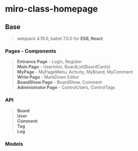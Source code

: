 # miro-class-homepage

## Base
> webpack 4.19.0, babel 7.0.0 for **ES8, React**

### Pages - Components

> **Entrance Page** - Login, Register </br>
> **Main Page** - UserIntro, BoardList(BoardCards) </br>
> **MyPage** - MyPageMenu, Activity, MyBoard, MyComment </br>
> **Write Page** - MarkDown Editor  </br>
> **BoardShow Page** - BoardShow, Comment  </br>
> **Administrator Page** - ControlUsers, ControlTags </br>

### API

> **Board** </br>
> **User** </br>
> **Comment** </br>
> **Tag** </br>
> **Log** </br>


### Models

